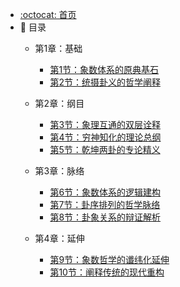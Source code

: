 - [:octocat: 首页](/README)
- :memo: 目录
   - 第1章：基础
   
       - [第1节：象数体系的原典基石](/md/idea-plugin/2021-08-27-技术调研IDEA插件怎么开发.md)
       - [第2节：统摄卦义的哲学阐释](/md/idea-plugin/2021-08-29-技术实践IDEA插件怎么发布.md)
   
   - 第2章：纲目
   
       - [第3节：象理互通的双层诠释](/md/idea-plugin/2021-10-18-第一节：两种方式创建插件工程.md)
       - [第4节：穷神知化的理论总纲](/md/idea-plugin/2021-11-03-第二节：配置窗体和侧边栏窗体的使用.md)
       - [第5节：乾坤两卦的专论精义](/md/idea-plugin/2021-11-18-第三节：开发工具栏和Tab页展示股票行情和K线.md)
   
   - 第3章：脉络
   
       - [第6节：象数体系的逻辑建构](/md/idea-plugin/2021-11-24-第四节：扩展创建工程向导步骤开发DDD脚手架.md)
       - [第7节：卦序排列的哲学脉络](/md/idea-plugin/2021-12-08-第五节：IDEA工程右键菜单自动生成ORM代码.md)
       - [第8节：卦象关系的辩证解析](/md/idea-plugin/2021-12-14-第六节：以织入代码的方式自动处理vo2dto.md)
   
   - 第4章：延伸
       
       - [第9节：象数哲学的谶纬化延伸](/md/idea-plugin/2021-12-22-第7节：通过Inspection机制为静态代码安全审查.md)
       - [第10节：阐释传统的现代重构](/md/idea-plugin/2022-01-17-第8节：在插件中引入探针基于字节码插桩获取执行SQL.md)
